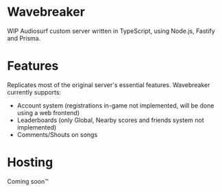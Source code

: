 # Wavebreaker
WIP Audiosurf custom server written in TypeScript, using Node.js, Fastify and Prisma.

# Features
Replicates most of the original server's essential features. Wavebreaker currently supports:
- Account system (registrations in-game not implemented, will be done using a web frontend)
- Leaderboards (only Global, Nearby scores and friends system not implemented)
- Comments/Shouts on songs

# Hosting
Coming soon™
